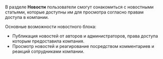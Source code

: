 В разделе **Новости** пользователи смогут ознакомиться с новостными статьями, которые доступны им для просмотра согласно правам доступа в компании.


Основные возможности новостного блока:

* Публикация новостей от авторов и администраторов, права доступа которым предоставила компания.  
* Просмотр новостей и реагирование посредством комментариев и реакций сотрудниками компании.